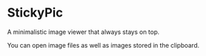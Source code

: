 # StickyPic
A minimalistic image viewer that always stays on top.

You can open image files as well as images stored in the clipboard.
